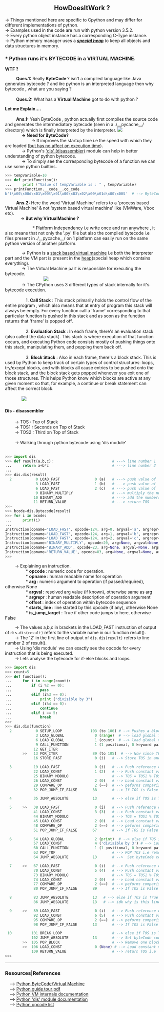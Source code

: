 
<h2><center>HowDoesItWork ?</center></h2>

-> Things mentioned here are specific to Cpython and may differ for different implementations of python.<br>
-> Examples used in the code are run with python version 3.5.2.<br>
-> Every python object instance has a corresponding C-Type instance.<br>
-> <a id="heap">Python memory manager uses a <u><b><i>special heap</i></b></u> to keep all objects and data structures in memory.</a><br>

<h3> * Python runs it's BYTECODE in a VIRTUAL MACHINE. </h3> 

  <b>  WTF ?</b><br>
<p>
 &emsp; &emsp; <strong>Ques.1:</strong> Really <b> ByteCode </b>? isn't a compiled language like Java generates bytecode ? and iirc python is an interpreted language then why bytecode , what are you saying ?<br><br>
 &emsp; &emsp; <strong>Ques.2:</strong> What has a <b>Virtual Machine</b> got to do with python ? <br>
</p>
<b> Let me Explain....</b><br><br>
 &emsp; &emsp; <strong>Ans.1:</strong>    Yeah ByteCode , python actually first compiles the source code and generates the intermediatory bytecode (seen in a ./__pycache__/ directory) which is finally interpreted by the interpreter.


<img src="./CodeExecution.png">
<br>
&emsp; &emsp; &emsp;  <strong>-> Need for ByteCode? </strong><br>
&emsp; &emsp; &emsp; &emsp; &emsp;-> It improves the startup time i.e the speed with which they are loaded (<a href="https://docs.python.org/3/tutorial/modules.html#compiled-python-files">but has no affect on execution time</a>).
<br>
  &emsp; &emsp; &emsp; -> Python's <a href="#dis">'dis' (disassembler)</a> module can help in better understanding of python bytecode.
<br>
 &emsp; &emsp; &emsp; -> To simply see the corresponding bytecode of a function we can use some python builtins.<br>

```python
>>> tempVariable=10
>>> def printFunction():
...     print ("Value of tempVariable is : " , tempVariable)
>>> printFunction.__code__.co_code
b't\x00\x00d\x01\x00t\x01\x00\x83\x02\x00\x01d\x00\x00S'  # --> ByteCode in hex , some characters are written instead of their hex
```
&emsp; &emsp; <strong>Ans.2:</strong> Here the word 'Virtual Machine' refers to a 'process based Virtual Machine' & not 'system based virtual machine' like (VMWare, Vbox etc).<br>
&emsp; &emsp; &emsp;-> <strong>But why VirtualMachine ? </strong>
<p>
&emsp; &emsp; &emsp; &emsp;  &emsp; * Platform Independency i.e write once and run anywhere , it also means that not only the '.py' file but also the compiled bytecode i.e files present in ./__pycache__/ on 1 platform can easily run on the same python version of another platform.
</p>

 &emsp; &emsp; &emsp; -> Python is a <a href="https://en.wikipedia.org/wiki/Stack_machine">stack based virtual machine</a> i.e both the interpreter part and the VM part is present in the <a href="#heap">heap</a>(special heap which contains everything).
</br>
&emsp; &emsp; &emsp; -> The Virtual Machine part is responsible for executing the bytecode.
<br> 
 &emsp; &emsp; &emsp; &emsp; &emsp; &emsp; &emsp; <img src="./pythonExecutable.png">
<br>
&emsp; &emsp; &emsp; -> The CPython uses 3 different types of stack internally for it's bytecode execution.<br><br>
&emsp; &emsp; &emsp; &emsp;1. <b>Call Stack</b> : This stack primarily holds the control flow of the entire program , which also means that at entry of program this stack will always be empty. For every function call a 'frame' corresponding to that particular function is pushed in this stack and as soon as the function returns that 'frame' is popped off.
<br><br>
&emsp; &emsp; &emsp; &emsp;2. <b>Evaluation Stack</b> : In each frame, there's an evaluation stack (also called the data stack). This stack is where execution of that function occurs, and executing Python code consists mostly of pushing things onto this stack, manipulating them, and popping them back off.
<br><br>
&emsp; &emsp; &emsp; &emsp;3. <b>Block Stack</b> : Also in each frame, there's a block stack. This is used by Python to keep track of certain types of control structures: loops, try/except blocks, and with blocks all cause entries to be pushed onto the block stack, and the block stack gets popped whenever you exit one of those structures. This helps Python know which blocks are active at any given moment so that, for example, a continue or break statement can affect the correct block.
<br><br>
&emsp; &emsp; &emsp; <img src="./pythonStack.png">
<br>

<h4 id="dis"> Dis - disassembler </h4>
&emsp; &emsp;-> TOS : Top of Stack<br>
&emsp; &emsp;-> TOS1 : Seconds on Top of Stack<br>
&emsp; &emsp;-> TOS2 : Third on Top of Stack<br><br>
&emsp; &emsp;-> Walking through python bytecode using 'dis module'
<br><br>

```python
>>> import dis
>>> def result(a,b,c):                           # ---> line number 1
...     return a+b*c                             # ---> line number 2 
... 
>>> dis.dis(result)
  2           0 LOAD_FAST                0 (a)   # ---> push value of 'a' on stack , here '0' is the argument number
              3 LOAD_FAST                1 (b)   # ---> push value of 'b' on stack
              6 LOAD_FAST                2 (c)   # ---> push value of 'c' on stack
              9 BINARY_MULTIPLY                  # ---> multiply the numbers on TOS & TOS1 and store it in TOS
             10 BINARY_ADD                       # ---> add the numbers on TOS & TOS1 and store it in TOS
             11 RETURN_VALUE                     # ---> return TOS
>>>
>>> bcode=dis.Bytecode(result)
>>> for i in bcode:
...     print(i)
... 
Instruction(opname='LOAD_FAST', opcode=124, arg=0, argval='a', argrepr='a', offset=0, starts_line=2, is_jump_target=False)
Instruction(opname='LOAD_FAST', opcode=124, arg=1, argval='b', argrepr='b', offset=3, starts_line=None, is_jump_target=False)
Instruction(opname='LOAD_FAST', opcode=124, arg=2, argval='c', argrepr='c', offset=6, starts_line=None, is_jump_target=False)
Instruction(opname='BINARY_MULTIPLY', opcode=20, arg=None, argval=None, argrepr='', offset=9, starts_line=None, is_jump_target=False)
Instruction(opname='BINARY_ADD', opcode=23, arg=None, argval=None, argrepr='', offset=10, starts_line=None, is_jump_target=False)
Instruction(opname='RETURN_VALUE', opcode=83, arg=None, argval=None, argrepr='', offset=11, starts_line=None, is_jump_target=False)
>>> 
```
&emsp; &emsp;-> Explaining an instruction.<br>
&emsp; &emsp;&emsp; &emsp; * <b>opcode        </b> : numeric code for operation.<br>
&emsp; &emsp;&emsp; &emsp; * <b>opname        </b> : human readable name for operation<br>
&emsp; &emsp;&emsp; &emsp; * <b>arg           </b> : numeric argument to operation (if passed/required), otherwise None<br>
&emsp; &emsp;&emsp; &emsp; * <b>argval        </b> : resolved arg value (if known), otherwise same as arg<br>
&emsp; &emsp;&emsp; &emsp; * <b>argrepr       </b> : human readable description of operation argument<br>
&emsp; &emsp;&emsp; &emsp; * <b>offset        </b> : index of operation within bytecode sequence<br>
&emsp; &emsp;&emsp; &emsp; * <b>starts_line   </b> : line started by this opcode (if any), otherwise None<br>
&emsp; &emsp;&emsp; &emsp; * <b>is_jump_target</b> : True if other code jumps to here, otherwise False<br>

&emsp; &emsp;-> The values a,b,c in brackets in the LOAD_FAST instruction of output of `dis.dis(result)` refers to the variable name in our function result().<br>
&emsp; &emsp;-> The '2' in the first line of output of `dis.dis(result)` refers to line number 2 of result().<br>
&emsp; &emsp;-> Using 'dis module' we can exactly see the opcode for every instruction that is being executed.<br>
&emsp; &emsp;-> Lets analyse the bytecode for if-else blocks and loops.<br>

```python
>>> import dis
>>> count=5
>>> def function():
...     for i in range(count):
...         if (i %2 == 0): 
...             pass
...         elif (i%3 == 0): 
...             print ("divisible by 3")
...         elif (i%4 == 0): 
...             continue
...         elif i == 5:
...             break
>>>
>>> dis.dis(function)
  2           0 SETUP_LOOP             103 (to 106) # --> Pushes a block for loop on block stack , ( to 106) means that this loop exists till instruction 105 only i.e POP_BLOCK
              3 LOAD_GLOBAL              0 (range)  # --> load global function 'range' onto stack 
              6 LOAD_GLOBAL              1 (count)  # --> load global variable 'counter' onto stack
              9 CALL_FUNCTION            1 (1 positional, 0 keyword pair)  # --> Calls the function range by creating another frame on stack and destroys that frame as soon as the function returns
             12 GET_ITER
        >>   13 FOR_ITER                89 (to 105)  # --> Now since TOS is an iterator calls it's next and push it on TOS(next instruction), incase iterator is empty pop TOS and increment byte counter so basically this will help us escape the loop when the iterator is exhausted.
             16 STORE_FAST               0 (i)   # --> Store TOS in another structure named 'co_varnames' which references local variables(here 'i')  

  3          19 LOAD_FAST                0 (i)   # --> Push reference of 'i' from structure 'co_varnames' to TOS.
             22 LOAD_CONST               1 (2)   # --> Push constant value '2' onto TOS
             25 BINARY_MODULO                    # --> TOS = TOS1 % TOS  i.e TOS = i%2
             26 LOAD_CONST               2 (0)   # --> Load constant value '0' on TOS. 
             29 COMPARE_OP               2 (==)  # --> peforms comparison operation i.e TOS = TOS1 == TOS i.e i%2 == 0
             32 POP_JUMP_IF_FALSE       38       # --> If TOS is False then set byteCode counter to 38 i.e jump to instruction 38 and pop TOS  

  4          35 JUMP_ABSOLUTE           13       # --> else if TOS is True Set byteCode counter to 13 i.e jump to instruction 13 (this step is basically if i%2==0 simply pass i.e jump back to next iteration)

  5     >>   38 LOAD_FAST                0 (i)   # --> Push reference of 'i' from structure 'co_varnames' to TOS.
             41 LOAD_CONST               3 (3)   # --> Push constant value '3' onto TOS
             44 BINARY_MODULO                    # --> TOS = TOS1 % TOS  i.e TOS = i%3
             45 LOAD_CONST               2 (0)   # --> Load constant value '0' on TOS. 
             48 COMPARE_OP               2 (==)  # --> peforms comparison operation i.e TOS = TOS1 == TOS i.e i%3 == 0
             51 POP_JUMP_IF_FALSE       67       # --> If TOS is False then set byteCode counter to 67 i.e jump to instruction 67 and pop TOS  

  6          54 LOAD_GLOBAL              2 (print)  # --> else if TOS is True then load global function 'print' onto the stack 
             57 LOAD_CONST               4 ('divisible by 3') # --> Load constant string 'divisible by 3'
             60 CALL_FUNCTION            1 (1 positional, 0 keyword pair) # --> Calls the print function and all the argument present in stack before function name are arguments to that function, when print function returns it's existence from stack is also removed.
             63 POP_TOP                          # --> POP TOS i.e remove the output of 'i%3 == 0' from stack.
             64 JUMP_ABSOLUTE           13       # -->  Set byteCode counter to 13 i.e jump to instruction 13 (now since that we have printed it's time for next iteration)

  7     >>   67 LOAD_FAST                0 (i)   # --> Push reference of 'i' from structure 'co_varnames' to TOS. 
             70 LOAD_CONST               5 (4)   # --> Push constant value '4' onto TOS  
             73 BINARY_MODULO                    # --> TOS = TOS1 % TOS  i.e TOS = i%4
             74 LOAD_CONST               2 (0)   # --> Load constant value '0' on TOS. 
             77 COMPARE_OP               2 (==)  # --> peforms comparison operation i.e TOS = TOS1 == TOS i.e i%4 == 0
             80 POP_JUMP_IF_FALSE       89       # --> If TOS is False then set byteCode counter to 89 i.e jump to instruction 89 and pop TOS  

  8          83 JUMP_ABSOLUTE           13   # --> else if TOS is True Set byteCode counter to 13 i.e jump to instruction 13 (this step is basically if i%4==0 continue )
             86 JUMP_ABSOLUTE           13   # --> idk why is this line repeated ? probably something to do with how 'continue' works ? 

  9     >>   89 LOAD_FAST                0 (i)   # --> Push reference of 'i' from structure 'co_varnames' to TOS. 
             92 LOAD_CONST               6 (5)   # --> Push constant value '5' onto TOS 
             95 COMPARE_OP               2 (==)  # --> peforms comparison operation i.e TOS = TOS1 == TOS i.e i%5 == 0
             98 POP_JUMP_IF_FALSE       13       # --> If TOS is False then set byteCode counter to 13 i.e jump to instruction 13 and pop TOS  

 10         101 BREAK_LOOP                       # --> else if TOS is True then break the loop due to encountered 'break' statement
            102 JUMP_ABSOLUTE           13       # --> Set byteCode counter to 13 i.e jump to instruction 13 i.e if the number is not divisible by 2,3,4,5 then simply skip it
        >>  105 POP_BLOCK                        # --> Remove one block from the block stack from frame, as the block stack contains blocks for try-catch , loops etc.
        >>  106 LOAD_CONST               0 (None) # --> Load constant value 'None' on TOS
            109 RETURN_VALUE                     # --> return TOS i.e 'None' to caller.
>>> 


```

<hr>
<h3> Resources|References</h3>

&emsp;--> <a href="https://opensource.com/article/18/4/introduction-python-bytecode">Python ByteCode/Virtual Machine</a><br>
&emsp;--> <a href="https://troeger.eu/files/teaching/pythonvm08.pdf">Python guide tour pdf</a><br>
&emsp;--> <a href="https://cs263-technology-tutorial.readthedocs.io/en/latest/">Python VM internals documentation</a><br>
&emsp;--> <a href="https://docs.python.org/3.4/library/dis.html">Python 'dis' module documentation</a><br>
&emsp;--> <a href="https://github.com/python/cpython/blob/master/Lib/opcode.py">Python opcode list</a><br>

